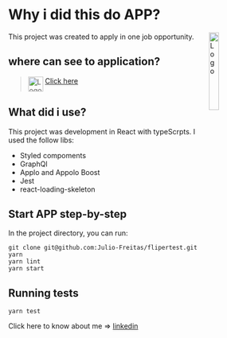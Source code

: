 #  Why i did this do APP?

<img alt="Logo" align="right" src="https://create-react-app.dev/img/logo.svg" width="20%" />

This project was created to apply in one  job opportunity.
## where can see to application?
> <img src="https://cdn.icon-icons.com/icons2/849/PNG/512/browser_globe_internet_icon-icons.com_67284.png"  alt="Logo" align="top" width="30" /> [Click here]( https://filpertestfront.netlify.app/)


## What did i use?
This project was development in React with typeScrpts.
I used the follow libs:
 - Styled compoments
 - GraphQl
 - Applo and Appolo Boost
 - Jest
 - react-loading-skeleton

## Start APP step-by-step

In the project directory, you can run:
```
git clone git@github.com:Julio-Freitas/flipertest.git
yarn
yarn lint
yarn start
```

## Running  tests
```
yarn test
```

Click here to know about me => [linkedin](https://www.linkedin.com/in/julioclf/)
